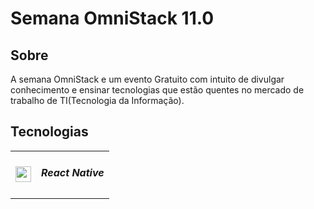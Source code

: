 
<html>
<head>
<body>
<main >
<div >
<h1>Semana OmniStack 11.0</h1>
<div>
<h2 >Sobre</h2>
<p>
    A semana OmniStack e um evento Gratuito com intuito de divulgar conhecimento e ensinar tecnologias que estão quentes no 
    mercado de trabalho de TI(Tecnologia da Informação). 
</p>
<h2 >Tecnologias</h2>
<p>
    <table border="0">
        <tr>
            <td>
                <img src="https://img.icons8.com/cute-clipart/64/000000/react-native.png" width="25" height="25" />
            </td>
            <td>
                <h5>React Native</h5>
            </td>
        
  </tr>
    </table>
    
</p>
</div>
</div>
</main>
</body>
</html>
       
    
